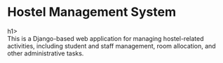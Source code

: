 <h1>Hostel Management System</h1>h1><br>
This is a Django-based web application for managing hostel-related activities, including student and staff management, room allocation, and other administrative tasks.
